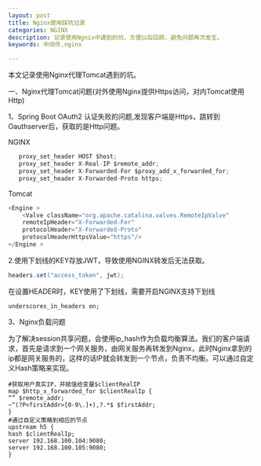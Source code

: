 ```yaml
---
layout: post
title: Nginx使用踩坑记录
categories: NGINX
description: 记录使用Ngnix中遇到的坑，方便以后回顾，避免问题再次发生。
keywords: 中间件,nginx

---
```


本文记录使用Nginx代理Tomcat遇到的坑。

一、Nginx代理Tomcat问题(对外使用Nginx提供Https访问，对内Tomcat使用Http)

1、Spring Boot OAuth2 认证失败的问题,发现客户端是Https，跳转到Oauthserver后，获取的是Http问题。

NGINX

```java
   proxy_set_header HOST $host;
   proxy_set_header X-Real-IP $remote_addr;
   proxy_set_header X-Forwarded-For $proxy_add_x_forwarded_for;
   proxy_set_header X-Forwarded-Proto https;
```

Tomcat

```java
<Engine >
    <Valve className="org.apache.catalina.valves.RemoteIpValve"  
    remoteIpHeader="X-Forwarded-For"  
    protocolHeader="X-Forwarded-Proto"  
    protocolHeaderHttpsValue="https"/> 
</Engine >
```

2.使用下划线的KEY存放JWT，导致使用NGINX转发后无法获取。

```java
headers.set("access_token", jwt);
```

在设置HEADER时，KEY使用了下划线，需要开启NGINX支持下划线

```shell
underscores_in_headers on;
```

3、Nginx负载问题

为了解决session共享问题，会使用ip_hash作为负载均衡算法。我们的客户端请求，首先是请求到一个网关服务，由网关服务再转发到Nginx，此时Nginx拿到的ip都是网关服务的，这样的话IP就会转发到一个节点，负责不均衡。可以通过自定义Hash策略来实现。

```
#获取用户真实IP，并赋值给变量$clientRealIP
map $http_x_forwarded_for $clientRealIp {
“” $remote_addr;
~^(?P<firstAddr>[0-9\.]+),?.*$ $firstAddr;
}
#通过自定义策略到相应的节点
upstream h5 {
hash $clientRealIp;
server 192.168.100.104:9080;
server 192.168.100.105:9080;
}
```


